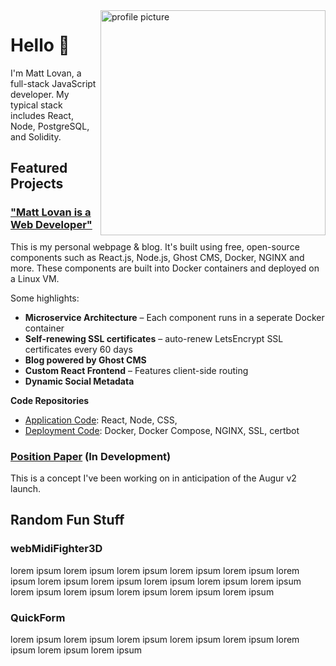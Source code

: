 <img alt="profile picture" align="right" width="360" height="360" src="https://pbs.twimg.com/profile_images/1285652399521009665/W18Mg62k_400x400.jpg">

# Hello 👋

I'm Matt Lovan, a full-stack JavaScript developer. My typical stack includes React, Node, PostgreSQL, and Solidity. 

## Featured Projects

### ["Matt Lovan is a Web Developer"](https://mattlovan.com)
This is my personal webpage & blog. It's built using free, open-source components such as React.js, Node.js, Ghost CMS, Docker, NGINX and more. These components are built into Docker containers and deployed on a Linux VM. 

Some highlights:
- **Microservice Architecture** – Each component runs in a seperate Docker container
- **Self-renewing SSL certificates** – auto-renew LetsEncrypt SSL certificates every 60 days
- **Blog powered by Ghost CMS** 
- **Custom React Frontend** – Features client-side routing
- **Dynamic Social Metadata** 


**Code Repositories**
- [Application Code](https://github.com/MagRelo/servesa-homepage): React, Node, CSS, 
- [Deployment Code](https://github.com/MagRelo/servesa-compose): Docker, Docker Compose, NGINX, SSL, certbot

### [Position Paper](https://position.incentive.exchange) (In Development)
This is a concept I've been working on in anticipation of the Augur v2 launch. 

## Random Fun Stuff

### webMidiFighter3D
lorem ipsum lorem ipsum lorem ipsum lorem ipsum lorem ipsum lorem ipsum lorem ipsum lorem ipsum lorem ipsum lorem ipsum lorem ipsum lorem ipsum lorem ipsum lorem ipsum lorem ipsum lorem ipsum 

### QuickForm
lorem ipsum lorem ipsum lorem ipsum lorem ipsum lorem ipsum lorem ipsum lorem ipsum lorem ipsum

